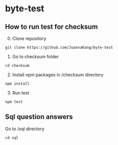 # byte-test
## How to run test for checksum
0. Clone repository
````
git clone https://github.com/JoannaKang/byte-test
````
1. Go to checksum folder
````
cd checksum
````
2. Install npm packages in /checksum directory
````
npm install
````
3. Run test
````
npm test
````

## Sql question answers
Go to /sql directory
````
cd sql
````
